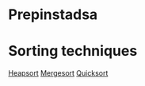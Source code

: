 # Prepinstadsa

# Sorting techniques
[Heapsort](Heapsort)
[Mergesort](merge_sort)
[Quicksort](Quicksort_pivotlb)
